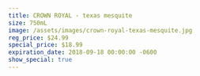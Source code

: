 ```yaml
---
title: CROWN ROYAL - texas mesquite
size: 750mL
image: /assets/images/crown-royal-texas-mesquite.jpg
reg_price: $24.99
special_price: $18.99
expiration_date: 2018-09-18 00:00:00 -0600
show_special: true
---
```


